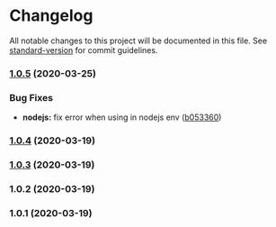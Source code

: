 # Changelog

All notable changes to this project will be documented in this file. See [standard-version](https://github.com/conventional-changelog/standard-version) for commit guidelines.

### [1.0.5](https://github.com/filestack/filestack-loader-js/compare/v1.0.4...v1.0.5) (2020-03-25)


### Bug Fixes

* **nodejs:** fix error when using in nodejs env ([b053360](https://github.com/filestack/filestack-loader-js/commit/b053360da56c3c9a97c5bee16b860ff6faf06995))

### [1.0.4](https://github.com/filestack/filestack-loader-js/compare/v1.0.3...v1.0.4) (2020-03-19)

### [1.0.3](https://github.com/filestack/filestack-loader-js/compare/v1.0.2...v1.0.3) (2020-03-19)

### 1.0.2 (2020-03-19)

### 1.0.1 (2020-03-19)
